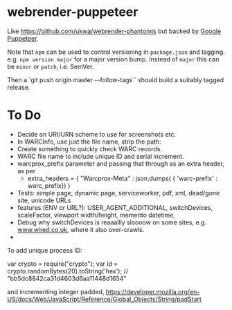 webrender-puppeteer
===================

Like https://github.com/ukwa/webrender-phantomjs but backed by [Google Puppeteer](https://github.com/GoogleChrome/puppeteer).

Note that `npm` can be used to control versioning in `package.json` and tagging.  e.g. `npm version major` for a major version bump. Instead of `major` this can be `minor` or `patch`, i.e. SemVer.

Then a `git push origin master --follow-tags`` should build a suitably tagged release.


To Do
=====

- Decide on URI/URN scheme to use for screenshots etc. 
- In WARCInfo, use just the file name, strip the path:
- Create something to quickly check WARC records.
- WARC file name to include unique ID and serial increment.
- warcprox_prefix parameter and passing that through as an extra header, as per
  - extra_headers = { "Warcprox-Meta" : json.dumps( { 'warc-prefix' : warc_prefix}) }
- Tests: simple page, dynamic page, serviceworker, pdf, xml, dead/gone site, unicode URLs
- features (ENV or URL?): USER_AGENT_ADDITIONAL, switchDevices, scaleFactor, viewport width/height, memento datetime,  
-  Debug why switchDevices is reaaallly sloooow on some sites, e.g. www.wired.co.uk, where it also over-crawls.
-  

To add unique process ID:

var crypto = require("crypto");
var id = crypto.randomBytes(20).toString('hex');
// "bb5dc8842ca31d4603d6aa11448d1654"

and incrementing integer padded, https://developer.mozilla.org/en-US/docs/Web/JavaScript/Reference/Global_Objects/String/padStart


